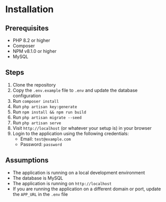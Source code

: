 # Installation

## Prerequisites
- PHP 8.2 or higher
- Composer
- NPM v8.1.0 or higher
- MySQL

## Steps
1. Clone the repository
2. Copy the `.env.example` file to `.env` and update the database configuration
3. Run `composer install`
4. Run `php artisan key:generate`
5. Run `npm install && npm run build`
6. Run `php artisan migrate --seed`
7. Run `php artisan serve`
8. Visit `http://localhost` (or whatever your setup is) in your browser
9. Login to the application using the following credentials:
   - Email: `test@example.com`
   - Password: `password`

## Assumptions
- The application is running on a local development environment
- The database is MySQL
- The application is running on `http://localhost`
- If you are running the application on a different domain or port, update the `APP_URL` in the `.env` file
